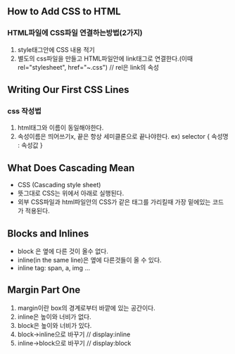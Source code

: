 ## How to Add CSS to HTML 
### HTML파일에 CSS파일 연결하는방법(2가지)
1. style태그안에 CSS 내용 적기
2. 별도의 css파일을 만들고 HTML파일안에 link태그로 연결한다.(이때 rel="stylesheet", href="~.css")  // rel은 link의 속성

## Writing Our First CSS Lines 
### css 작성법
1. html태그와 이름이 동일해야한다.
2. 속성이름은 띄어쓰기x, 끝은 항상 세미클론으로 끝나야한다. 
ex)
selector {
속성명 : 속성값
}
## What Does Cascading Mean
- CSS (Cascading style sheet)
- 뜻그대로 CSS는 위에서 아래로 실행된다.
- 외부 CSS파일과 html파일안의 CSS가 같은 태그를 가리킬때 가장 밑에있는 코드가 적용된다.

## Blocks and Inlines
- block 은 옆에 다른 것이 올수 없다.
- inline(in the same line)은 옆에 다른것들이 올 수 있다.
- inline tag: span, a, img ...

## Margin Part One
1. margin이란 box의 경계로부터 바깥에 있는 공간이다.
2. inline은 높이와 너비가 없다.
3. block은 높이와 너비가 있다.
4. block->inline으로 바꾸기 // display:inline
5. inline->block으로 바꾸기 // display:block

